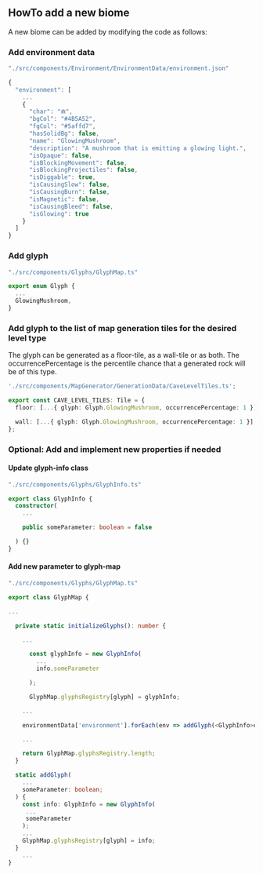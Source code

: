 ## HowTo add a new biome

A new biome can be added by modifying the code as follows:

### Add environment data

```typescript
"./src/components/Environment/EnvironmentData/environment.json"

{
  "environment": [
    ...
    {
      "char": "⋒",
      "bgCol": "#4B5A52",
      "fgCol": "#5affd7",
      "hasSolidBg": false,
      "name": "GlowingMushroom",
      "description": "A mushroom that is emitting a glowing light.",
      "isOpaque": false,
      "isBlockingMovement": false,
      "isBlockingProjectiles": false,
      "isDiggable": true,
      "isCausingSlow": false,
      "isCausingBurn": false,
      "isMagnetic": false,
      "isCausingBleed": false,
      "isGlowing": true
    }
  ]
}
```

### Add glyph

```typescript
"./src/components/Glyphs/GlyphMap.ts"

export enum Glyph {
  ...
  GlowingMushroom,
}

```

### Add glyph to the list of map generation tiles for the desired level type

The glyph can be generated as a floor-tile, as a wall-tile or as both. The occurrencePercentage is the percentile chance that a generated rock will be of this type.

```typescript
'./src/components/MapGenerator/GenerationData/CaveLevelTiles.ts';

export const CAVE_LEVEL_TILES: Tile = {
  floor: [...{ glyph: Glyph.GlowingMushroom, occurrencePercentage: 1 }],

  wall: [...{ glyph: Glyph.GlowingMushroom, occurrencePercentage: 1 }],
};
```

### Optional: Add and implement new properties if needed

#### Update glyph-info class

```typescript
"./src/components/Glyphs/GlyphInfo.ts"

export class GlyphInfo {
  constructor(
    ...

    public someParameter: boolean = false

  ) {}
}
```

#### Add new parameter to glyph-map

```typescript
"./src/components/Glyphs/GlyphMap.ts"

export class GlyphMap {

...

  private static initializeGlyphs(): number {

    ...

      const glyphInfo = new GlyphInfo(
        ...
        info.someParameter

      );

      GlyphMap.glyphsRegistry[glyph] = glyphInfo;

    ...

    environmentData['environment'].forEach(env => addGlyph(<GlyphInfo>env));

    ...

    return GlyphMap.glyphsRegistry.length;
  }

  static addGlyph(
    ...
    someParameter: boolean;
  ) {
    const info: GlyphInfo = new GlyphInfo(
     ...
     someParameter
    );
    ...
    GlyphMap.glyphsRegistry[glyph] = info;
  }
    ...
}
```
